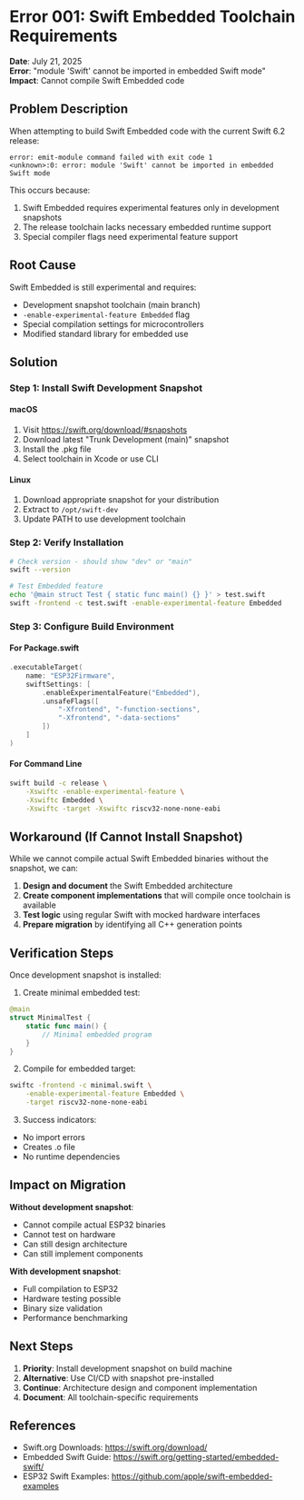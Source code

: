# Error 001: Swift Embedded Toolchain Requirements

**Date**: July 21, 2025  
**Error**: "module 'Swift' cannot be imported in embedded Swift mode"  
**Impact**: Cannot compile Swift Embedded code  

## Problem Description

When attempting to build Swift Embedded code with the current Swift 6.2 release:
```
error: emit-module command failed with exit code 1
<unknown>:0: error: module 'Swift' cannot be imported in embedded Swift mode
```

This occurs because:
1. Swift Embedded requires experimental features only in development snapshots
2. The release toolchain lacks necessary embedded runtime support
3. Special compiler flags need experimental feature support

## Root Cause

Swift Embedded is still experimental and requires:
- Development snapshot toolchain (main branch)
- `-enable-experimental-feature Embedded` flag
- Special compilation settings for microcontrollers
- Modified standard library for embedded use

## Solution

### Step 1: Install Swift Development Snapshot

#### macOS
1. Visit https://swift.org/download/#snapshots
2. Download latest "Trunk Development (main)" snapshot
3. Install the .pkg file
4. Select toolchain in Xcode or use CLI

#### Linux
1. Download appropriate snapshot for your distribution
2. Extract to `/opt/swift-dev`
3. Update PATH to use development toolchain

### Step 2: Verify Installation
```bash
# Check version - should show "dev" or "main"
swift --version

# Test Embedded feature
echo '@main struct Test { static func main() {} }' > test.swift
swift -frontend -c test.swift -enable-experimental-feature Embedded
```

### Step 3: Configure Build Environment

#### For Package.swift
```swift
.executableTarget(
    name: "ESP32Firmware",
    swiftSettings: [
        .enableExperimentalFeature("Embedded"),
        .unsafeFlags([
            "-Xfrontend", "-function-sections",
            "-Xfrontend", "-data-sections"
        ])
    ]
)
```

#### For Command Line
```bash
swift build -c release \
    -Xswiftc -enable-experimental-feature \
    -Xswiftc Embedded \
    -Xswiftc -target -Xswiftc riscv32-none-none-eabi
```

## Workaround (If Cannot Install Snapshot)

While we cannot compile actual Swift Embedded binaries without the snapshot, we can:

1. **Design and document** the Swift Embedded architecture
2. **Create component implementations** that will compile once toolchain is available
3. **Test logic** using regular Swift with mocked hardware interfaces
4. **Prepare migration** by identifying all C++ generation points

## Verification Steps

Once development snapshot is installed:

1. Create minimal embedded test:
```swift
@main
struct MinimalTest {
    static func main() {
        // Minimal embedded program
    }
}
```

2. Compile for embedded target:
```bash
swiftc -frontend -c minimal.swift \
    -enable-experimental-feature Embedded \
    -target riscv32-none-none-eabi
```

3. Success indicators:
- No import errors
- Creates .o file
- No runtime dependencies

## Impact on Migration

**Without development snapshot**:
- Cannot compile actual ESP32 binaries
- Cannot test on hardware
- Can still design architecture
- Can still implement components

**With development snapshot**:
- Full compilation to ESP32
- Hardware testing possible
- Binary size validation
- Performance benchmarking

## Next Steps

1. **Priority**: Install development snapshot on build machine
2. **Alternative**: Use CI/CD with snapshot pre-installed
3. **Continue**: Architecture design and component implementation
4. **Document**: All toolchain-specific requirements

## References

- Swift.org Downloads: https://swift.org/download/
- Embedded Swift Guide: https://swift.org/getting-started/embedded-swift/
- ESP32 Swift Examples: https://github.com/apple/swift-embedded-examples
